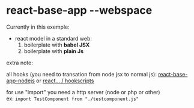 # react-base-app --webspace

Currently in this exemple:

- react model in a standard web:
    1. boilerplate with <b>babel JSX</b>
    2. boilerplate with <b>plain Js</b>

extra note:

all hooks (you need to transation from node jsx to normal js):
[react-base-app-nodejs](https://github.com/jsReact-collection/react-base-app-nodejs) or 
[react... / hookscripts](https://github.com/jsReact-collection/react-base-app-nodejs/tree/main/src/resources/components)

for use "import" you need a http server (node or php or other)<br>
ex: `import TestComponent from "./testcomponent.js"`

